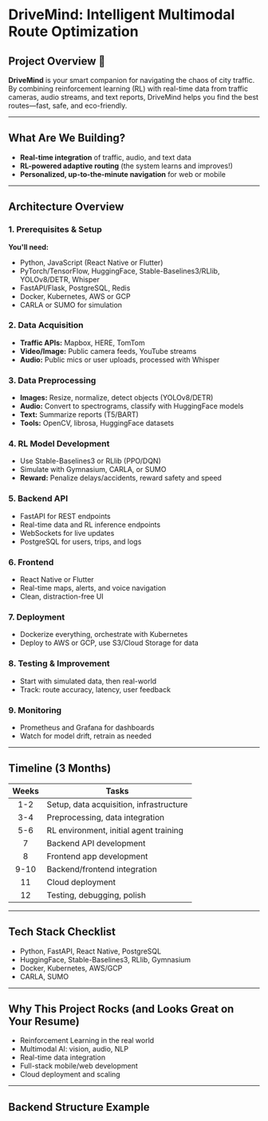 # DriveMind: Intelligent Multimodal Route Optimization

## Project Overview 🚗

**DriveMind** is your smart companion for navigating the chaos of city traffic. By combining reinforcement learning (RL) with real-time data from traffic cameras, audio streams, and text reports, DriveMind helps you find the best routes—fast, safe, and eco-friendly.

---

## What Are We Building?

- **Real-time integration** of traffic, audio, and text data  
- **RL-powered adaptive routing** (the system learns and improves!)  
- **Personalized, up-to-the-minute navigation** for web or mobile  

---

## Architecture Overview

### 1. Prerequisites & Setup

**You'll need:**
- Python, JavaScript (React Native or Flutter)  
- PyTorch/TensorFlow, HuggingFace, Stable-Baselines3/RLlib, YOLOv8/DETR, Whisper  
- FastAPI/Flask, PostgreSQL, Redis  
- Docker, Kubernetes, AWS or GCP  
- CARLA or SUMO for simulation  

### 2. Data Acquisition

- **Traffic APIs:** Mapbox, HERE, TomTom  
- **Video/Image:** Public camera feeds, YouTube streams  
- **Audio:** Public mics or user uploads, processed with Whisper  

### 3. Data Preprocessing

- **Images:** Resize, normalize, detect objects (YOLOv8/DETR)  
- **Audio:** Convert to spectrograms, classify with HuggingFace models  
- **Text:** Summarize reports (T5/BART)  
- **Tools:** OpenCV, librosa, HuggingFace datasets  

### 4. RL Model Development

- Use Stable-Baselines3 or RLlib (PPO/DQN)  
- Simulate with Gymnasium, CARLA, or SUMO  
- **Reward:** Penalize delays/accidents, reward safety and speed  

### 5. Backend API

- FastAPI for REST endpoints  
- Real-time data and RL inference endpoints  
- WebSockets for live updates  
- PostgreSQL for users, trips, and logs  

### 6. Frontend

- React Native or Flutter  
- Real-time maps, alerts, and voice navigation  
- Clean, distraction-free UI  

### 7. Deployment

- Dockerize everything, orchestrate with Kubernetes  
- Deploy to AWS or GCP, use S3/Cloud Storage for data  

### 8. Testing & Improvement

- Start with simulated data, then real-world  
- Track: route accuracy, latency, user feedback  

### 9. Monitoring

- Prometheus and Grafana for dashboards  
- Watch for model drift, retrain as needed  

---

## Timeline (3 Months)

| Weeks | Tasks                                   |
|:-----:|-----------------------------------------|
| 1-2   | Setup, data acquisition, infrastructure |
| 3-4   | Preprocessing, data integration          |
| 5-6   | RL environment, initial agent training   |
| 7     | Backend API development                  |
| 8     | Frontend app development                 |
| 9-10  | Backend/frontend integration             |
| 11    | Cloud deployment                         |
| 12    | Testing, debugging, polish               |

---

## Tech Stack Checklist

- Python, FastAPI, React Native, PostgreSQL  
- HuggingFace, Stable-Baselines3, RLlib, Gymnasium  
- Docker, Kubernetes, AWS/GCP  
- CARLA, SUMO  

---

## Why This Project Rocks (and Looks Great on Your Resume)

- Reinforcement Learning in the real world  
- Multimodal AI: vision, audio, NLP  
- Real-time data integration  
- Full-stack mobile/web development  
- Cloud deployment and scaling  

---

## Backend Structure Example

